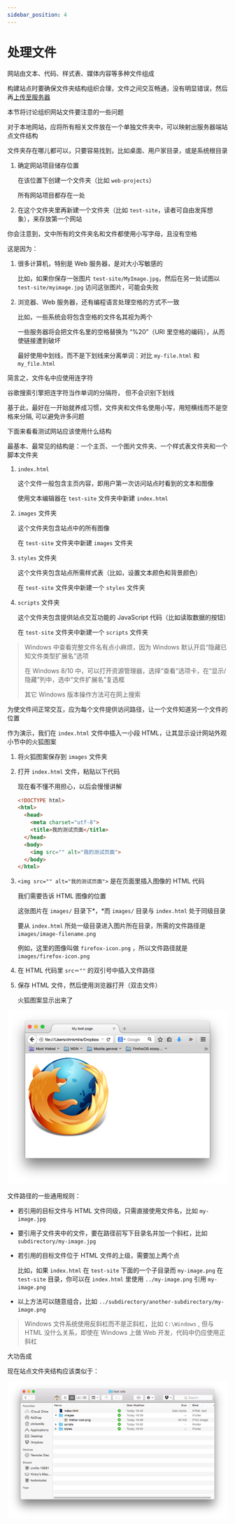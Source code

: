 ```yaml
---
sidebar_position: 4
---
```


# 处理文件

网站由文本、代码、样式表、媒体内容等多种文件组成

构建站点时要确保文件夹结构组织合理，文件之间交互畅通，没有明显错误，然后再[上传至服务器](https://developer.mozilla.org/zh-CN/Learn/Getting_started_with_the_web/Publishing_your_website)

本节将讨论组织网站文件要注意的一些问题

对于本地网站，应将所有相关文件放在一个单独文件夹中，可以映射出服务器端站点文件结构

文件夹存在哪儿都可以，只要容易找到，比如桌面、用户家目录，或是系统根目录

1. 确定网站项目储存位置

   在该位置下创建一个文件夹（比如 `web-projects`）

   所有网站项目都存在一处

2. 在这个文件夹里再新建一个文件夹（比如 `test-site`，读者可自由发挥想象），来存放第一个网站

你会注意到，文中所有的文件夹名和文件都使用小写字母，且没有空格

这是因为：

1. 很多计算机，特别是 Web 服务器，是对大小写敏感的

   比如，如果你保存一张图片 `test-site/MyImage.jpg`，然后在另一处试图以 `test-site/myimage.jpg` 访问这张图片，可能会失败

2. 浏览器、Web 服务器，还有编程语言处理空格的方式不一致

   比如，一些系统会将包含空格的文件名其视为两个

   一些服务器将会把文件名里的空格替换为 “%20”（URI 里空格的编码），从而使链接遭到破坏

   最好使用中划线，而不是下划线来分离单词：对比 `my-file.html` 和 `my_file.html` 

简言之，文件名中应使用连字符

谷歌搜索引擎把连字符当作单词的分隔符， 但不会识别下划线

基于此，最好在一开始就养成习惯，文件夹和文件名使用小写，用短横线而不是空格来分隔, 可以避免许多问题

下面来看看测试网站应该使用什么结构

最基本、最常见的结构是：一个主页、一个图片文件夹、一个样式表文件夹和一个脚本文件夹

1. `index.html` 

   这个文件一般包含主页内容，即用户第一次访问站点时看到的文本和图像

   使用文本编辑器在 `test-site` 文件夹中新建 `index.html`

2. `images` 文件夹

   这个文件夹包含站点中的所有图像

   在 `test-site` 文件夹中新建 `images` 文件夹

3. `styles` 文件夹

   这个文件夹包含站点所需样式表（比如，设置文本颜色和背景颜色）

   在 `test-site` 文件夹中新建一个 `styles` 文件夹

4. `scripts` 文件夹

   这个文件夹包含提供站点交互功能的 JavaScript 代码（比如读取数据的按钮）

   在 `test-site` 文件夹中新建一个 `scripts` 文件夹

> Windows 中查看完整文件名有点小麻烦，因为 Windows 默认开启“隐藏已知文件类型扩展名”选项
>
> 在 Windows 8/10 中，可以打开资源管理器，选择“查看”选项卡，在“显示/隐藏”列中，选中“文件扩展名”复选框
>
> 其它 Windows 版本操作方法可在网上搜索

为使文件间正常交互，应为每个文件提供访问路径，让一个文件知道另一个文件的位置

作为演示，我们在 `index.html` 文件中插入一小段 HTML，让其显示设计网站外观小节中的火狐图案

1. 将火狐图案保存到 `images` 文件夹

2. 打开 `index.html` 文件，粘贴以下代码

   现在看不懂不用担心，以后会慢慢讲解

   ```html
   <!DOCTYPE html>
   <html>
     <head>
       <meta charset="utf-8">
       <title>我的测试页面</title>
     </head>
     <body>
       <img src="" alt="我的测试页面">
     </body>
   </html> 
   ```

3. `<img src="" alt="我的测试页面">` 是在页面里插入图像的 HTML 代码

   我们需要告诉 HTML 图像的位置

   这张图片在 `images/` 目录下*，*而 `images/` 目录与 `index.html` 处于同级目录

   要从 `index.html` 所处一级目录进入图片所在目录，所需的文件路径是 `images/image-filename.png`

   例如，这里的图像叫做 `firefox-icon.png` ，所以文件路径就是 `images/firefox-icon.png`

4. 在 HTML 代码里 `src＝""` 的双引号中插入文件路径

5. 保存 HTML 文件，然后使用浏览器打开（双击文件）

   火狐图案显示出来了

![41](./img/41.png)

文件路径的一些通用规则：

- 若引用的目标文件与 HTML 文件同级，只需直接使用文件名，比如 `my-image.jpg`

- 要引用子文件夹中的文件，要在路径前写下目录名并加一个斜杠，比如 `subdirectory/my-image.jpg`

- 若引用的目标文件位于 HTML 文件的上级，需要加上两个点

  比如，如果 `index.html` 在 `test-site` 下面的一个子目录而 `my-image.png` 在 `test-site` 目录，你可以在 `index.html` 里使用 `../my-image.png` 引用 `my-image.png`

- 以上方法可以随意组合，比如 `../subdirectory/another-subdirectory/my-image.png`

> Windows 文件系统使用反斜杠而不是正斜杠，比如 `C:\Windows` , 但与 HTML 没什么关系，即使在 Windows 上做 Web 开发，代码中仍应使用正斜杠

大功告成

现在站点文件夹结构应该类似于：

![42](./img/42.png)